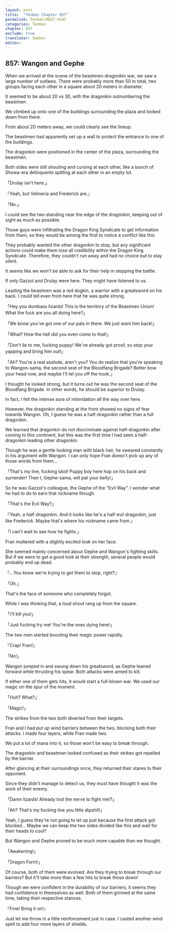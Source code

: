 ```yaml
---
layout: post
title:  "TenKen Chapter 857"
permalink: Tenken/0857.html
categories: TenKen
chapter: 857
exclude: true
translator: Seeker
editor: 
---
```

<h2>857: Wangon and Gephe</h2>

When we arrived at the scene of the beastmen-dragonkin war, we saw a large number of outlaws. There were probably more than 50 in total, two groups facing each other in a square about 20 meters in diameter.

It seemed to be about 20 vs 30, with the dragonkin outnumbering the beastmen.

We climbed up onto one of the buildings surrounding the plaza and looked down from there.

From about 20 meters away, we could clearly see the lineup.

The beastmen had apparently set up a wall to protect the entrance to one of the buildings.

The dragonkin were positioned in the center of the plaza, surrounding the beastmen.

Both sides were still shouting and cursing at each other, like a bunch of Showa-era delinquents spitting at each other in an empty lot.

「Drulay isn't here.」

『Yeah, but Velmeria and Frederick are.』

「Nn.」

I could see the two standing near the edge of the dragonkin, keeping out of sight as much as possible.

Those guys were infiltrating the Dragon King Syndicate to get information from them, so they would be among the first to notice a conflict like this.

They probably wanted the other dragonkin to stop, but any significant actions could make them lose all credibility within the Dragon King Syndicate. Therefore, they couldn't run away and had no choice but to stay silent.

It seems like we won't be able to ask for their help in stopping the battle.

If only Gazzol and Drulay were here. They might have listened to us.

Leading the beastmen was a red dogkin, a warrior with a greatsword on his back. I could tell even from here that he was quite strong.

「Hey you dumbass lizards! This is the territory of the Beastmen Union! What the fuck are you all doing here?」

「We know you've got one of our pals in there. We just want him back!」

「What? How the hell did you even come to that!」

「Don't lie to me, fucking puppy! We've already got proof, so stop your yapping and bring him out!」

「Ah? You're a real asshole, aren't you? You do realize that you're speaking to Wangon-sama, the second seat of the Bloodfang Brigade? Better bow your head now, and maybe I'll let you off the hook.」

I thought he looked strong, but it turns out he was the second seat of the Bloodfang Brigade. In other words, he should be superior to Drulay.

In fact, I felt the intense aura of intimidation all the way over here.

However, the dragonkin standing at the front showed no signs of fear towards Wangon. Oh, I guess he was a half-dragonkin rather than a full dragonkin.

We learned that dragonkin do not discriminate against half-dragonkin after coming to this continent, but this was the first time I had seen a half-dragonkin leading other dragonkin.

Though he was a gentle looking man with black hair, he sweared constantly in his argument with Wangon. I can only hope Fran doesn't pick up any of those words from them...

「That's my line, fucking idiot! Puppy boy here hop on his back and surrender! Then I, Gephe-sama, will pat your belly!」

So he was Gazzol's colleague, the Gephe of the "Evil Way". I wonder what he had to do to earn that nickname though.

「That's the Evil Way?」

『Yeah, a half-dragonkin. And it looks like he's a half-evil dragonkin, just like Frederick. Maybe that's where his nickname came from.』

「I can't wait to see how he fights.」

Fran muttered with a slightly excited look on her face.

She seemed mainly concerned about Gephe and Wangon's fighting skills. But if we were to get a good look at their strength, several people would probably end up dead.

『...You know we're trying to get them to stop, right?』

「Oh.」

That's the face of someone who completely forgot.

While I was thinking that, a loud shout rang up from the square.

「I'll kill you!」

「Just fucking try me! You're the ones dying here!」

The two men started boosting their magic power rapidly.

『Crap! Fran!』

「Nn!」

Wangon jumped in and swung down his greatsword, as Gephe leaned forward while thrusting his spear. Both attacks were aimed to kill.

If either one of them gets hits, it would start a full-blown war. We used our magic on the spur of the moment.

「Huh? What?」

「Magic!」

The strikes from the two both diverted from their targets.

Fran and I had put up wind barriers between the two, blocking both their attacks. I made four layers, while Fran made two.

We put a lot of mana into it, so those won't be easy to break through.

The dragonkin and beastman looked confused as their strikes got repelled by the barrier.

After glancing at their surroundings once, they returned their stares to their opponent.

Since they didn't manage to detect us, they must have thought it was the work of their enemy.

「Damn lizards! Already lost the nerve to fight me!?」

「Ah? That's my fucking line you little dipshit!」

Yeah, I guess they're not going to let up just because the first attack got blocked... Maybe we can keep the two sides divided like this and wait for their heads to cool?

But Wangon and Gephe proved to be much more capable than we thought.

「Awakening!」

「Dragon Form!」

Of course, both of them were evolved. Are they trying to break through our barriers? But it'll take more than a few hits to break those down!

Though we were confident in the durability of our barriers, it seems they had confidence in themselves as well. Both of them grinned at the same time, taking their respective stances.

『Fine! Bring it on!』

Just let me throw in a little reinforcement just in case. I casted another wind spell to add four more layers of shields.




